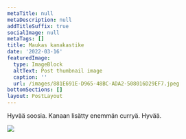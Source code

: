 ```yaml
---
metaTitle: null
metaDescription: null
addTitleSuffix: true
socialImage: null
metaTags: []
title: Maukas kanakastike
date: '2022-03-16'
featuredImage:
  type: ImageBlock
  altText: Post thumbnail image
  caption: ''
  url: /images/881E691E-D965-48BC-ADA2-508016D29EF7.jpeg
bottomSections: []
layout: PostLayout
---
```

Hyvää soosia. Kanaan lisätty enemmän curryä. Hyvää.





![](/images/IMG\_4327.jpeg)



